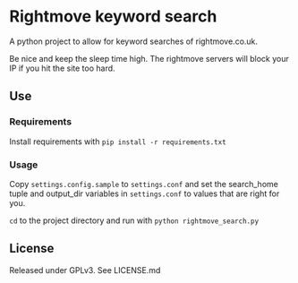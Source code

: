 # Rightmove keyword search

A python project to allow for keyword searches of rightmove.co.uk.

Be nice and keep the sleep time high. The rightmove servers will block your IP if you hit the site too hard.

## Use

### Requirements
Install requirements with `pip install -r requirements.txt`

### Usage
Copy `settings.config.sample` to `settings.conf` and set the search_home tuple and output_dir variables in `settings.conf` to values that are right for you.

`cd` to the project directory and run with
`python rightmove_search.py`

## License

Released under GPLv3. See LICENSE.md